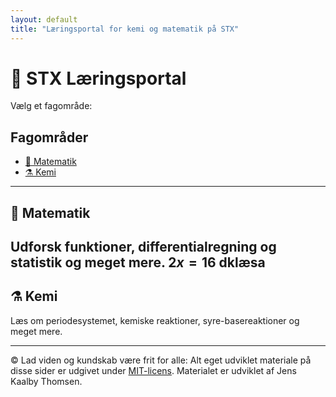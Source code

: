 ```yaml
---
layout: default
title: "Læringsportal for kemi og matematik på STX"
---
```


# 📘 STX Læringsportal

Vælg et fagområde:

## Fagområder

- [📐 Matematik](./matematik/index.html)
- [⚗️ Kemi](./kemi/index.html)

---

## 📐 Matematik

Udforsk funktioner, differentialregning og statistik og meget mere.
$2x=16$
dklæsa
---

## ⚗️ Kemi

Læs om periodesystemet, kemiske reaktioner, syre-basereaktioner og meget mere.

---

© Lad viden og kundskab være frit for alle: Alt eget udviklet materiale på disse sider er udgivet under [MIT-licens](https://opensource.org/licenses/MIT). Materialet er udviklet af Jens Kaalby Thomsen.


